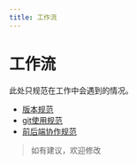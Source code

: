 ```yaml
---
title: 工作流
---
```


# 工作流

此处只规范在工作中会遇到的情况。

* [版本规范](./version.md)
* [git使用规范](./git.md)
* [前后端协作规范](./cooperation.md)


> 如有建议，欢迎修改
